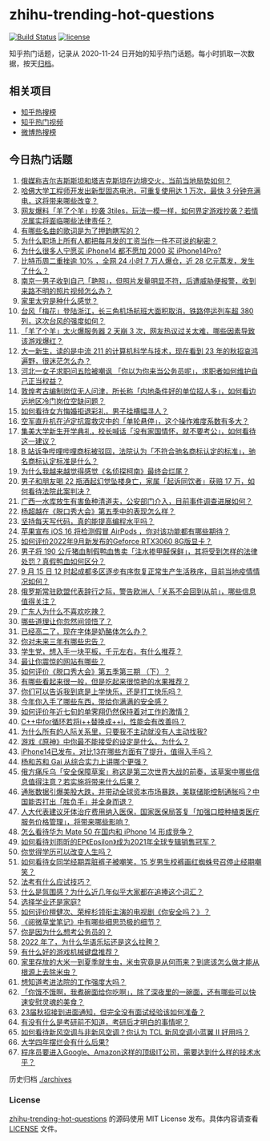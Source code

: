# zhihu-trending-hot-questions

[![Build Status](https://github.com/justjavac/zhihu-trending-hot-questions/workflows/ci/badge.svg?branch=master)](https://github.com/justjavac/zhihu-trending-hot-questions/actions)
[![license](https://img.shields.io/github/license/justjavac/zhihu-trending-hot-questions)](https://github.com/justjavac/zhihu-trending-hot-questions/blob/master/LICENSE)

知乎热门话题，记录从 2020-11-24 日开始的知乎热门话题。每小时抓取一次数据，按天[归档](./archives)。

## 相关项目

- [知乎热搜榜](https://github.com/justjavac/zhihu-trending-top-search)
- [知乎热门视频](https://github.com/justjavac/zhihu-trending-hot-video)
- [微博热搜榜](https://github.com/justjavac/weibo-trending-hot-search)

## 今日热门话题

<!-- BEGIN -->
<!-- 最后更新时间 Thu Sep 15 2022 03:13:01 GMT+0800 (China Standard Time) -->

1. [俄媒称吉尔吉斯斯坦和塔吉克斯坦在边境交火，当前当地局势如何？](https://www.zhihu.com/question/553537981)
1. [哈佛大学工程师开发出新型固态电池，可重复使用达 1 万次，最快 3 分钟充满电，这将带来哪些改变？](https://www.zhihu.com/question/553414507)
1. [网友爆料「羊了个羊」抄袭 3tiles，玩法一模一样，如何界定游戏抄袭？若情况属实将面临哪些法律责任？](https://www.zhihu.com/question/553537986)
1. [有哪些名曲的歌词是为了押韵瞎写的？](https://www.zhihu.com/question/523410981)
1. [为什么职场上所有人都把每月发的工资当作一件不可说的秘密？](https://www.zhihu.com/question/47211822)
1. [为什么很多人宁愿买 iPhone14 都不愿加 2000 买 iPhone14Pro?](https://www.zhihu.com/question/552708238)
1. [比特币周二重挫逾 10% ，全网 24 小时 7 万人爆仓，近 28 亿元蒸发，发生了什么？](https://www.zhihu.com/question/553469940)
1. [南京一男子收到自己「艳照」，但照片发量明显不符，后遭威胁便报警，收到来路不明的照片视频怎么办？](https://www.zhihu.com/question/553494353)
1. [家里太穷是种什么感觉？](https://www.zhihu.com/question/392220504)
1. [台风「梅花」登陆浙江，长三角机场航班大面积取消，铁路停运列车超 380 列，这次台风的强度如何？](https://www.zhihu.com/question/553501054)
1. [「羊了个羊」太火爆服务器 2 天崩 3 次，网友热议过关太难，哪些因素导致该游戏爆红？](https://www.zhihu.com/question/553526017)
1. [大一新生，读的是中流 211 的计算机科学与技术，现在看到 23 年的秋招哀鸿遍野，很迷茫怎么办？](https://www.zhihu.com/question/549764289)
1. [河北一女子求职问五险被嘲讽 「你以为你来当公务员呢」，求职者如何维护自己正当权益？](https://www.zhihu.com/question/553345002)
1. [敦煌考古编制岗位无人问津，所长称「内地条件好的单位招人多」，如何看边远地区冷门岗位空缺问题？](https://www.zhihu.com/question/553560682)
1. [如何看待女方悔婚拒退彩礼，男子挂横幅寻人？](https://www.zhihu.com/question/553408128)
1. [空军直升机在泸定抗震救灾中的「单轮悬停」，这个操作难度系数有多大？](https://www.zhihu.com/question/553383156)
1. [集美大学新生开学典礼，校长喊话「没有家国情怀，就不要考公」，如何看待这一建议？](https://www.zhihu.com/question/552730178)
1. [B 站诉争哔哩哔哩商标被驳回，法院认为「不符合驰名商标认定的标准」，驰名商标认定标准是什么？](https://www.zhihu.com/question/553518260)
1. [为什么我越来越觉得感觉《名侦探柯南》最终会烂尾？](https://www.zhihu.com/question/419783228)
1. [男子和朋友喝 22 瓶酒起幻觉坠楼身亡，家属「起诉同饮者」获赔 17 万，如何看待法院此案判决？](https://www.zhihu.com/question/553518593)
1. [广西一水库放生有害鱼种清道夫，公安部门介入，目前事件调查进展如何？](https://www.zhihu.com/question/553463722)
1. [杨超越在《脱口秀大会》第五季中的表现怎么样？](https://www.zhihu.com/question/553400706)
1. [坚持每天写代码，真的能提高编程水平吗？](https://www.zhihu.com/question/553442941)
1. [苹果宣布 iOS 16 将检测假冒 AirPods ，你对该功能都有哪些期待？](https://www.zhihu.com/question/553356984)
1. [如何评价2022年9月新发布的Geforce RTX3060 8G版显卡？](https://www.zhihu.com/question/553281766)
1. [男子将 190 公斤猪血制假鸭血售卖「注水掺甲醛保鲜」，其将受到怎样的法律处罚？真假鸭血如何区分？](https://www.zhihu.com/question/553474892)
1. [9 月 15 日 12 时起成都多区逐步有序恢复正常生产生活秩序，目前当地疫情情况如何？](https://www.zhihu.com/question/553608188)
1. [俄罗斯常驻欧盟代表辞行之际，警告欧洲人「关系不会回到从前」，哪些信息值得关注？](https://www.zhihu.com/question/553413052)
1. [广东人为什么不喜欢吃辣？](https://www.zhihu.com/question/30259238)
1. [哪些道理让你忽然间领悟了？](https://www.zhihu.com/question/503007851)
1. [已经高二了，现在字体是奶酪体怎么办？](https://www.zhihu.com/question/523717315)
1. [你对未来三年有哪些忠告？](https://www.zhihu.com/question/532746783)
1. [学生党，想入手一块平板，千元左右，有什么推荐？](https://www.zhihu.com/question/374811858)
1. [最让你震惊的网站有哪些？](https://www.zhihu.com/question/20030360)
1. [如何评价《脱口秀大会》第五季第三期 （下）？](https://www.zhihu.com/question/553595796)
1. [有哪些看起来很一般，但是吃起来很惊艳的水果推荐？](https://www.zhihu.com/question/552722612)
1. [你们可以告诉我到底是上学快乐，还是打工快乐吗？](https://www.zhihu.com/question/553510304)
1. [今年你入手了哪些东西，带给你满满的安全感？](https://www.zhihu.com/question/552402882)
1. [如何评价年近七旬的单霁翔仍然保持着对工作的激情？](https://www.zhihu.com/question/553425180)
1. [C++中for循环若将i++替换成++i，性能会有改善吗？](https://www.zhihu.com/question/552312302)
1. [为什么所有的人际关系里，只要我不主动就没有人主动找我?](https://www.zhihu.com/question/498191369)
1. [游戏《原神》中你最不能接受的设定是什么，为什么？](https://www.zhihu.com/question/491444992)
1. [iPhone14已发布，对比13在哪些方面有了提升，值得入手吗？](https://www.zhihu.com/question/553414632)
1. [杨和苏和 Gai 从综合实力上讲哪个更强？](https://www.zhihu.com/question/546002771)
1. [俄方痛斥乌「安全保障草案」称这是第三次世界大战的前奏，该草案中哪些信息值得注意？若实施将带来什么后果？](https://www.zhihu.com/question/553544198)
1. [通胀数据引爆美股大跌，并带动全球资本市场暴跌，美联储能控制通胀吗？中国能否打出「胜负手」并全身而退？](https://www.zhihu.com/question/553575871)
1. [人大代表建议牙体治疗费用纳入医保，国家医保局答复「加强口腔种植类医疗服务价格管理」，将带来哪些影响？](https://www.zhihu.com/question/553470608)
1. [怎么看待华为 Mate 50 在国内和 iPhone 14 形成竞争？](https://www.zhihu.com/question/552439236)
1. [如何看待刘雨昕的EP《Epsilon》成为2021年全球专辑销售冠军？](https://www.zhihu.com/question/553415665)
1. [你觉得学历可以改变人生吗？](https://www.zhihu.com/question/552452548)
1. [如何看待女同学经期弄脏裤子被嘲笑，15 岁男生校裤画红蜘蛛号召停止经期嘲笑？](https://www.zhihu.com/question/553468629)
1. [法考有什么应试技巧？](https://www.zhihu.com/question/401578461)
1. [什么是氛围感？为什么近几年似乎大家都在追捧这个词汇？](https://www.zhihu.com/question/551177252)
1. [选择学业还是家庭?](https://www.zhihu.com/question/553395603)
1. [如何评价檀健次、荣梓杉领衔主演的电视剧《你安全吗？》？](https://www.zhihu.com/question/552976928)
1. [《阅微草堂笔记》中有哪些细思恐极的细节？](https://www.zhihu.com/question/48134559)
1. [你是因为什么想考公务员的？](https://www.zhihu.com/question/553014052)
1. [2022 年了，为什么华语乐坛还是这么拉胯？](https://www.zhihu.com/question/512922798)
1. [有什么好的游戏机械键盘推荐？](https://www.zhihu.com/question/454203023)
1. [家里存放的大米一到夏季就生虫，米虫究竟是从何而来？到底该怎么做才能从根源上去除米虫？](https://www.zhihu.com/question/553279734)
1. [想知道考进法院的工作强度大吗？](https://www.zhihu.com/question/385124421)
1. [「你饿不饿啊，我煮碗面给你吃啊」，除了深夜里的一碗面，还有哪些可以快速安慰灵魂的美食？](https://www.zhihu.com/question/553472070)
1. [23届秋招接到进面通知，但完全没有面试经验该如何准备？](https://www.zhihu.com/question/553385428)
1. [有没有什么是考研前不知道，考研后才明白的事情呢？](https://www.zhihu.com/question/551907944)
1. [如何看待新风空调与非新风空调？你认为 TCL 新风空调小蓝翼 II 好用吗？](https://www.zhihu.com/question/553389664)
1. [大学四年摆烂会有什么后果?](https://www.zhihu.com/question/552569783)
1. [程序员要进入Google、Amazon这样的顶级IT公司，需要达到什么样的技术水平？](https://www.zhihu.com/question/23942086)

<!-- END -->

历史归档 [./archives](./archives)

### License

[zhihu-trending-hot-questions](https://github.com/justjavac/zhihu-trending-hot-questions)
的源码使用 MIT License 发布。具体内容请查看 [LICENSE](./LICENSE) 文件。
